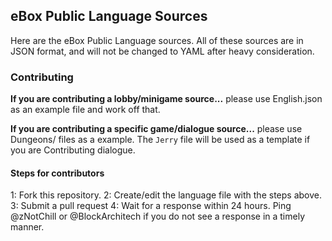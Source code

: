 ## eBox Public Language Sources

Here are the eBox Public Language sources. All of these sources are in JSON format, and will not be changed to YAML after heavy consideration.

### Contributing

**If you are contributing a lobby/minigame source...** please use English.json as an example file and work off that.

**If you are contributing a specific game/dialogue source...** please use Dungeons/ files as a example. The `Jerry` file will be used as a template if you are
Contributing dialogue.

#### Steps for contributors

1: Fork this repository.
2: Create/edit the language file with the steps above.
3: Submit a pull request
4: Wait for a response within 24 hours. Ping @zNotChill or @BlockArchitech if you do not see a response in a timely manner.
